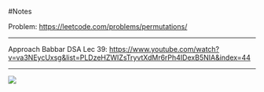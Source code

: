 #Notes

Problem:
https://leetcode.com/problems/permutations/

---

Approach
Babbar DSA Lec 39:
https://www.youtube.com/watch?v=va3NEycUxsg&list=PLDzeHZWIZsTryvtXdMr6rPh4IDexB5NIA&index=44

---

![](https://s3.us-west-2.amazonaws.com/secure.notion-static.com/287d3418-1a3f-4654-be3f-53ec01523be5/Screenshot_from_2022-09-18_17-50-55.png?X-Amz-Algorithm=AWS4-HMAC-SHA256&X-Amz-Content-Sha256=UNSIGNED-PAYLOAD&X-Amz-Credential=AKIAT73L2G45EIPT3X45%2F20220918%2Fus-west-2%2Fs3%2Faws4_request&X-Amz-Date=20220918T122147Z&X-Amz-Expires=86400&X-Amz-Signature=8ddaf3b41ddf7f2d1f181c03bde7f519e8d5abd324cd452d9fb93cff4fc8947c&X-Amz-SignedHeaders=host&response-content-disposition=filename%20%3D"Screenshot%2520from%25202022-09-18%252017-50-55.png"&x-id=GetObject)

